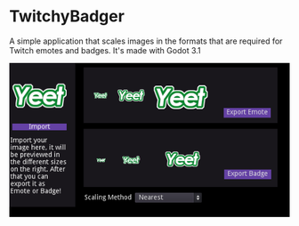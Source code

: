 # TwitchyBadger
A simple application that scales images in the formats that are required for Twitch emotes and badges.
It's made with Godot 3.1

![Screenshot](Screenshot.png)
